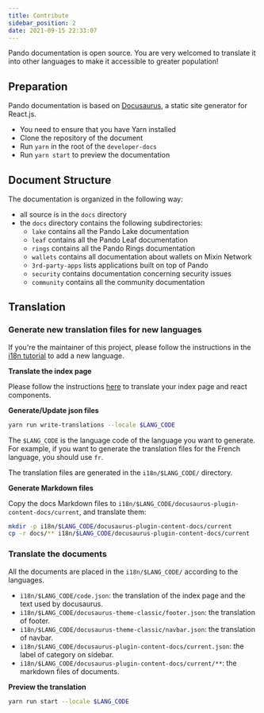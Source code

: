 ```yaml
---
title: Contribute
sidebar_position: 2
date: 2021-09-15 22:33:07
---
```


Pando documentation is open source. You are very welcomed to translate it into other languages to make it accessible to greater population!

## Preparation

Pando documentation is based on [Docusaurus](https://docusaurus.io/docs/en/latest/), a static site generator for React.js.

- You need to ensure that you have Yarn installed
- Clone the repository of the document
- Run `yarn` in the root of the `developer-docs`
- Run `yarn start` to preview the documentation

## Document Structure

The documentation is organized in the following way:

- all source is in the `docs` directory
- the `docs` directory contains the following subdirectories:
  - `lake` contains all the Pando Lake documentation
  - `leaf` contains all the Pando Leaf documentation
  - `rings` contains all the Pando Rings documentation
  - `wallets` contains all documentation about wallets on Mixin Network
  - `3rd-party-apps` lists applications built on top of Pando
  - `security` contains documentation concerning security issues
  - `community` contains all the community documentation


## Translation

### Generate new translation files for new languages

If you're the maintainer of this project, please follow the instructions in the [i18n tutorial](https://docusaurus.io/docs/i18n/tutorial) to add a new language.


**Translate the index page**

Please follow the instructions [here](https://docusaurus.io/docs/i18n/tutorial#use-the-translation-apis) to translate your index page and react components.

**Generate/Update json files**

```bash
yarn run write-translations --locale $LANG_CODE
```

The `$LANG_CODE` is the language code of the language you want to generate. For example, if you want to generate the translation files for the French language, you should use `fr`.

The translation files are generated in the `i18n/$LANG_CODE/` directory.

**Generate Markdown files**

Copy the docs Markdown files to `i18n/$LANG_CODE/docusaurus-plugin-content-docs/current`, and translate them:

```bash
mkdir -p i18n/$LANG_CODE/docusaurus-plugin-content-docs/current
cp -r docs/** i18n/$LANG_CODE/docusaurus-plugin-content-docs/current
```

### Translate the documents

All the documents are placed in the `i18n/$LANG_CODE/` according to the languages.

- `i18n/$LANG_CODE/code.json`: the translation of the index page and the text used by docusaurus.
- `i18n/$LANG_CODE/docusaurus-theme-classic/footer.json`: the translation of footer.
- `i18n/$LANG_CODE/docusaurus-theme-classic/navbar.json`: the translation of navbar.
- `i18n/$LANG_CODE/docusaurus-plugin-content-docs/current.json`: the label of category on sidebar.
- `i18n/$LANG_CODE/docusaurus-plugin-content-docs/current/**`: the markdown files of documents.

**Preview the translation**

```bash
yarn run start --locale $LANG_CODE
```



